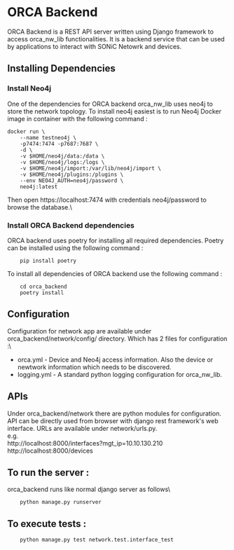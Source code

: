 # ORCA Backend
ORCA Backend is a REST API server written using Django framework to access orca_nw_lib functionalities. It is a backend service that can be used by applications to interact with SONiC Netowrk and devices.
## Installing Dependencies
### Install Neo4j
One of the dependencies for ORCA backend orca_nw_lib uses neo4j to store the network topology. To install neo4j easiest is to run Neo4j Docker image in container with the following command :
        
    docker run \
        --name testneo4j \
        -p7474:7474 -p7687:7687 \
        -d \
        -v $HOME/neo4j/data:/data \
        -v $HOME/neo4j/logs:/logs \
        -v $HOME/neo4j/import:/var/lib/neo4j/import \
        -v $HOME/neo4j/plugins:/plugins \
        --env NEO4J_AUTH=neo4j/password \
        neo4j:latest
Then open https://localhost:7474 with credentials neo4j/password to browse the database.\
### Install ORCA Backend dependencies
ORCA backend uses poetry for installing all required dependencies. Poetry can be installed using the following command :
        
        pip install poetry

To install all dependencies of ORCA backend use the following command :

        cd orca_backend
        poetry install

## Configuration
Configuration for network app are available under orca_backend/network/config/ directory.
Which has 2 files for configuration :\
- orca.yml - Device and Neo4j access information. Also the device or newtwork information which needs to be discovered.
- logging.yml - A standard python logging configuration for orca_nw_lib.

## APIs
Under orca_backend/network there are python modules for configuration.
API can be directly used from browser with django rest framework's web interface. URLs are available under network/urls.py.\
e.g. \
http://localhost:8000/interfaces?mgt_ip=10.10.130.210\
http://localhost:8000/devices

## To run the server :
orca_backend runs like normal django server as follows\

        python manage.py runserver

## To execute tests :
        python manage.py test network.test.interface_test